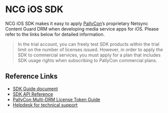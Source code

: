 # NCG iOS SDK

NCG iOS SDK makes it easy to apply [PallyCon](https://pallycon.com)’s proprietary Netsync Content Guard DRM when developing media service apps for iOS. 
Please refer to the links below for detailed information.

> In the trial account, you can freely test SDK products within the trial limit on the number of licenses issued. However, in order to apply the SDK to commercial services, you must apply for a plan that includes SDK usage rights when subscribing to PallyCon commercial plans.

## Reference Links

- [SDK Guide document](https://pallycon.com/docs/en/multidrm/clients/ncg-ios/)
- [SDK API Reference](https://github.com/inka-pallycon/ncg-ios-sdk/tree/main/doc)
- [PallyCon Multi-DRM License Token Guide](https://pallycon.com/docs/en/multidrm/license/license-token)
- [Helpdesk for technical support](https://pallycon.zendesk.com)
